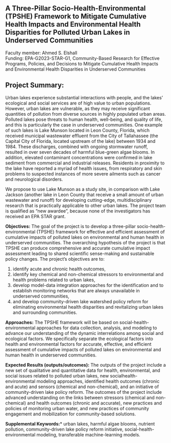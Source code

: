 ## A Three-Pillar Socio-Health-Environmental (TPSHE) Framework to Mitigate Cumulative Health Impacts and Environmental Health Disparities for Polluted Urban Lakes in Underserved Communities
Faculty member: Ahmed S. Elshall  
Funding: EPA-G2023-STAR-G1, Community-Based Research for Effective Programs, Policies, and Decisions to Mitigate Cumulative Health Impacts and Environmental Health Disparities in Underserved Communities

## Project Summary:
Urban lakes experience substantial interactions with people, and the lakes’ ecological and social services are of high value to urban populations. However, urban lakes are vulnerable, as they may receive significant quantities of pollution from diverse sources in highly populated urban areas. Polluted lakes pose threats to human health, well-being, and quality of life, and this is particularly the case in underserved communities. One example of such lakes is Lake Munson located in Leon County, Florida, which received municipal wastewater effluent from the City of Tallahassee (the Capital City of Florida, located upstream of the lake) between 1934 and 1984. These discharges, combined with ongoing stormwater runoff, resulted in over seven decades of harmful blue-green algae blooms. In addition, elevated contaminant concentrations were confirmed in lake sediment from commercial and industrial releases. Residents in proximity to the lake have reported a myriad of health issues, from respiratory and skin problems to suspected instances of more severe ailments such as cancer and neurological disorders.

We propose to use Lake Munson as a study site, in comparison with Lake Jackson (another lake in Leon County that receive a small amount of urban wastewater and runoff) for developing cutting-edge, multidisciplinary research that is practically applicable to other urban lakes. The project team is qualified as “new awardee”, because none of the investigators has received an EPA STAR grant.

**Objectives:** The goal of the project is to develop a three-pillar socio-health-environmental (TPSHE) framework for effective and efficient assessment of cumulative impacts of polluted lakes on environmental and human health in underserved communities. The overarching hypothesis of the project is that TPSHE can produce comprehensive and accurate cumulative impact assessment leading to shared scientific sense-making and sustainable policy changes. The project’s objectives are to: 
1. identify acute and chronic health outcomes,
2.  identify key chemical and non-chemical stressors to environmental and health problems related to urban lakes,
3. develop model-data integration approaches for the identification and to establish monitoring networks that are always unavailable in underserved communities, 
4. and develop community-driven lake watershed policy reform for eliminating environmental health disparities and revitalizing urban lakes and surrounding communities.

**Approaches:** The TPSHE framework will be based on social-health-environmental approaches for data collection, analysis, and modeling to advance our understanding of the dynamic interrelations among social and ecological factors. We specifically separate the ecological factors into health and environmental factors for accurate, effective, and efficient assessment of cumulative impacts of polluted lakes on environmental and human health in underserved communities.

**Expected Results (outputs/outcomes):** The outputs of the project include a new set of qualitative and quantitative data for health, environmental, and social issues related to polluted urban lakes, new socialhealth-environmental modeling approaches, identified health outcomes (chronic and acute) and sensors (chemical and non-chemical), and an initiative of community-driven lake policy reform. The outcomes of the project include advanced understanding on the links between stressors (chemical and non-chemical) and health outcomes (chronic and accurate), new practices and policies of monitoring urban water, and new practices of community engagement and mobilization for community-based solutions.

**Supplemental Keywords:*** urban lakes, harmful algae blooms, nutrient pollution, community-driven lake policy reform initiative, social-health-environmental modeling, transferable machine-learning models.

